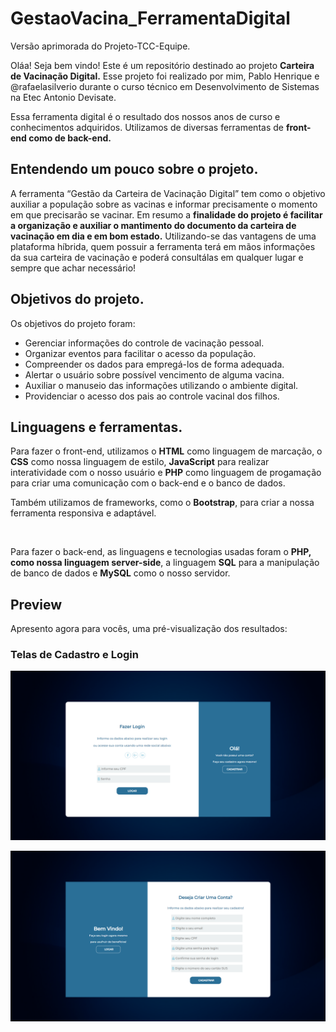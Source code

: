 # GestaoVacina_FerramentaDigital
Versão aprimorada do Projeto-TCC-Equipe.

<p>
    Oláa! Seja bem vindo!
    Este é um repositório destinado ao projeto <strong>Carteira de Vacinação Digital.</strong> Esse projeto foi realizado por mim, Pablo Henrique e @rafaelasilverio durante o curso técnico em Desenvolvimento de Sistemas na Etec Antonio Devisate.
</p>
<p>
    Essa ferramenta digital é o resultado dos nossos anos de curso e conhecimentos adquiridos. Utilizamos de diversas ferramentas de <strong>front-end como de back-end.</strong>
</p>

## Entendendo um pouco sobre o projeto.

<p>
    A ferramenta “Gestão da Carteira de Vacinação Digital” tem como o objetivo auxiliar a população sobre as vacinas e informar precisamente o momento em que precisarão se vacinar. Em resumo a <strong>finalidade do projeto é facilitar a organização e auxiliar o mantimento do documento da carteira de vacinação em dia e em bom
    estado.</strong> Utilizando-se das vantagens de uma plataforma híbrida, quem possuir a ferramenta terá em mãos informações da sua carteira de vacinação e poderá consultálas em qualquer lugar e sempre que achar necessário!
</p>

## Objetivos do projeto.
<p>
    Os objetivos do projeto foram:
    <ul>
        <li>Gerenciar informações do controle de vacinação pessoal.</li>
        <li>Organizar eventos para facilitar o acesso da população.</li>
        <li>Compreender os dados para empregá-los de forma adequada.</li>
        <li>Alertar o usuário sobre possível vencimento de alguma vacina.</li>
        <li>Auxiliar o manuseio das informações utilizando o ambiente digital.</li>
        <li>Providenciar o acesso dos pais ao controle vacinal dos filhos.</li>
    </ul>
</p>

## Linguagens e ferramentas.
<p>
    Para fazer o front-end, utilizamos o <strong>HTML</strong> como linguagem de marcação, o <strong>CSS</strong> como nossa linguagem de estilo, <strong>JavaScript</strong> para realizar interatividade com o nosso usuário e <strong>PHP</strong> como linguagem de progamação para criar uma comunicação com o back-end e o banco de dados.
</p>
<p>
    Também utilizamos de frameworks, como o <strong>Bootstrap</strong>, para criar a nossa ferramenta responsiva e adaptável.
</p>
<br>
<p>
    Para fazer o back-end, as linguagens e tecnologias usadas foram o <strong>PHP, como nossa linguagem server-side</strong>, a linguagem <strong>SQL</strong> para a manipulação de banco de dados e <strong>MySQL</strong> como o nosso servidor.
</p>

## Preview
<p>
    Apresento agora para vocês, uma pré-visualização dos resultados:
</p>

### Telas de Cadastro e Login
<p>
    <img src="./img-site/teladelogin.png">
</p>
<p>
    <img src="./img-site/teladecadastro.png">
</p>
